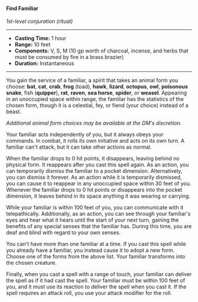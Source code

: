 #### Find Familiar
*1st-level conjuration (ritual)*
___
- **Casting Time:** 1 hour
- **Range:** 10 feet
- **Components:** V, S, M (10 gp worth of charcoal, incense, and herbs that must be consumed by fire in a brass brazier)
- **Duration:** Instantaneous
---
You gain the service of a familiar, a spirit that takes an animal form you choose: **bat**, **cat**, **crab**, **frog** (toad), **hawk**, **lizard**, **octopus**, **owl**, **poisonous snake**, fish (**quipper**), **rat**, **raven**, **sea horse**, **spider**, or **weasel**. Appearing in an unoccupied space within range, the familiar has the statistics of the chosen form, though it is a celestial, fey, or fiend (your choice) instead of a beast.

*Additional animal form choices may be available at the DM's discretion.*

Your familiar acts independently of you, but it always obeys your commands. In combat, it rolls its own initiative and acts on its own turn. A familiar can't attack, but it can take other actions as normal.

When the familiar drops to 0 hit points, it disappears, leaving behind no physical form. It reappears after you cast this spell again. As an action, you can temporarily dismiss the familiar to a pocket dimension. Alternatively, you can dismiss it forever. As an action while it is temporarily dismissed, you can cause it to reappear in any unoccupied space within 30 feet of you. Whenever the familiar drops to 0 hit points or disappears into the pocket dimension, it leaves behind in its space anything it was wearing or carrying.

While your familiar is within 100 feet of you, you can communicate with it telepathically. Additionally, as an action, you can see through your familiar's eyes and hear what it hears until the start of your next turn, gaining the benefits of any special senses that the familiar has. During this time, you are deaf and blind with regard to your own senses.

You can't have more than one familiar at a time. If you cast this spell while you already have a familiar, you instead cause it to adopt a new form. Choose one of the forms from the above list. Your familiar transforms into the chosen creature.

Finally, when you cast a spell with a range of touch, your familiar can deliver the spell as if it had cast the spell. Your familiar must be within 100 feet of you, and it must use its reaction to deliver the spell when you cast it. If the spell requires an attack roll, you use your attack modifier for the roll.